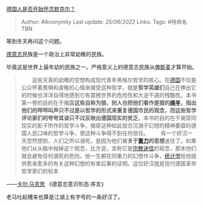[德国人是否开始怀念默克尔？](https://www.zhihu.com/question/526393834/answer/2535285151)

> Author: #Anonymity
> Last update: *25/06/2022*
> Links:
> Tags: #待命名TBN

等到冬天再问这个问题。

[德意志](https://www.zhihu.com/search?q=%E5%BE%B7%E6%84%8F%E5%BF%97&search_source=Entity&hybrid_search_source=Entity&hybrid_search_extra=%7B%22sourceType%22%3A%22answer%22%2C%22sourceId%22%3A2535285151%7D)民族是一个政治上非常幼稚的民族。

毕竟这是世界上最年幼的民族之一。严格意义上的德意志民族从[俾斯麦](https://www.zhihu.com/search?q=%E4%BF%BE%E6%96%AF%E9%BA%A6&search_source=Entity&hybrid_search_source=Entity&hybrid_search_extra=%7B%22sourceType%22%3A%22answer%22%2C%22sourceId%22%3A2535285151%7D)才算开始。

> 　　这些天真的幼稚的空想构成现代青年黑格尔哲学的核心。在[德国](https://www.zhihu.com/search?q=%E5%BE%B7%E5%9B%BD&search_source=Entity&hybrid_search_source=Entity&hybrid_search_extra=%7B%22sourceType%22%3A%22answer%22%2C%22sourceId%22%3A2535285151%7D)不仅是公众怀着畏惧和虔敬的心情来接受这种哲学，就是**哲学英雄们**自己在捧出它的时候也洋洋自得地感到它有震撼世界的危险性和大逆不道的残酷性。本书第一卷的目的在于揭露**这些自称为狼、别人也把他们看作是狼的[绵羊](https://www.zhihu.com/search?q=%E7%BB%B5%E7%BE%8A&search_source=Entity&hybrid_search_source=Entity&hybrid_search_extra=%7B%22sourceType%22%3A%22answer%22%2C%22sourceId%22%3A2535285151%7D)，指出他们的咩咩叫声只不过是以哲学的形式来重复德国市民的观念，而这些哲学评论家们的夸夸其谈只不过反映出德国现实的贫乏**。本书的目的在于揭穿同现实的影子所作的哲学斗争，揭穿这种如此投合沉溺于幻想的精神萎靡的德国人民口味的哲学斗争，使这种斗争得不到任何信任。
> 　　有一个好汉一天忽然想到，人们之所以溺死，是因为他们被**关于[重力](https://www.zhihu.com/search?q=%E9%87%8D%E5%8A%9B&search_source=Entity&hybrid_search_source=Entity&hybrid_search_extra=%7B%22sourceType%22%3A%22answer%22%2C%22sourceId%22%3A2535285151%7D)的思想**迷住了。如果他们从头脑中抛掉这个观念，比方说，宣称它是[宗教迷信](https://www.zhihu.com/search?q=%E5%AE%97%E6%95%99%E8%BF%B7%E4%BF%A1&search_source=Entity&hybrid_search_source=Entity&hybrid_search_extra=%7B%22sourceType%22%3A%22answer%22%2C%22sourceId%22%3A2535285151%7D)的观念，那末他们就会避免任何溺死的危险。他一生都在同重力的幻想作斗争，[统计学](https://www.zhihu.com/search?q=%E7%BB%9F%E8%AE%A1%E5%AD%A6&search_source=Entity&hybrid_search_source=Entity&hybrid_search_extra=%7B%22sourceType%22%3A%22answer%22%2C%22sourceId%22%3A2535285151%7D)给他提供愈来愈多的有关这种幻想的有害后果的证明。这位好汉就是现代德国革命哲学家们的标本

——[卡尔·马克思](https://www.zhihu.com/search?q=%E5%8D%A1%E5%B0%94%C2%B7%E9%A9%AC%E5%85%8B%E6%80%9D&search_source=Entity&hybrid_search_source=Entity&hybrid_search_extra=%7B%22sourceType%22%3A%22answer%22%2C%22sourceId%22%3A2535285151%7D) 《德意志意识形态·序言》

老马吐起槽来也算是江湖上有字号的一条好汉了。


